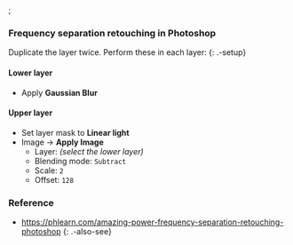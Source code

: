 ;

### Frequency separation retouching in Photoshop

Duplicate the layer twice. Perform these in each layer: {: .-setup}

#### Lower layer

-   Apply **Gaussian Blur**

#### Upper layer

-   Set layer mask to **Linear light**
-   Image → **Apply Image**
    -   Layer: *(select the lower layer)*
    -   Blending mode: `Subtract`
    -   Scale: `2`
    -   Offset: `128`

### Reference

-   <a href="https://phlearn.com/amazing-power-frequency-separation-retouching-photoshop" class="uri">https://phlearn.com/amazing-power-frequency-separation-retouching-photoshop</a> {: .-also-see}
